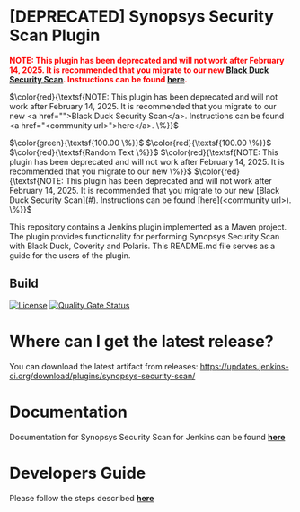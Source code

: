 # [DEPRECATED] Synopsys Security Scan Plugin

<span style="color:red; font-weight:bold;">
NOTE: This plugin has been deprecated and will not work after February 14, 2025. It is recommended that you migrate to our new <a href="">Black Duck Security Scan</a>. Instructions can be found <a href="<community url>">here</a>.
</span>

$\color{red}{\textsf{NOTE: This plugin has been deprecated and will not work after February 14, 2025. It is recommended that you migrate to our new <a href="">Black Duck Security Scan</a>. Instructions can be found <a href="<community url>">here</a>. \%}}$

$\color{green}{\textsf{100.00 \%}}$
$\color{red}{\textsf{100.00 \%}}$
$\color{red}{\textsf{Random Text \%}}$
$\color{red}{\textsf{NOTE: This plugin has been deprecated and will not work after February 14, 2025. It is recommended that you migrate to our new \%}}$
$\color{red}{\textsf{NOTE: This plugin has been deprecated and will not work after February 14, 2025. It is recommended that you migrate to our new [Black Duck Security Scan](#). Instructions can be found [here](<community url>). \%}}$


This repository contains a Jenkins plugin implemented as a Maven project. The plugin provides functionality for performing Synopsys Security Scan with Black Duck, Coverity and Polaris. This README.md file serves as a guide for the users of the plugin.

## Build

[![License](https://img.shields.io/badge/License-Apache%202.0-blue.svg)](https://opensource.org/licenses/Apache-2.0)
[![Quality Gate Status](https://sonarcloud.io/api/project_badges/measure?project=io.jenkins.plugins%3Asynopsys-security-scan&metric=alert_status)](https://sonarcloud.io/dashboard?id=io.jenkins.plugins%3Asynopsys-security-scan)

# Where can I get the latest release?
You can download the latest artifact from releases: https://updates.jenkins-ci.org/download/plugins/synopsys-security-scan/

# Documentation
Documentation for Synopsys Security Scan for Jenkins can be found [**here**](https://sig-product-docs.synopsys.com/bundle/integrations-detect/page/integrations/jenkinsplugin/jenkins.html)

# Developers Guide
Please follow the steps described [**here**](DeveloperGuide.md)
